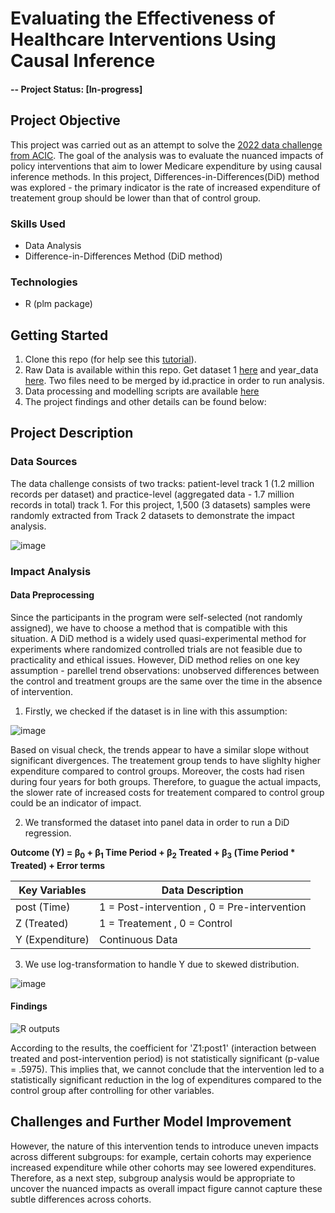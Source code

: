# Evaluating the Effectiveness of Healthcare Interventions Using Causal Inference

#### -- Project Status: [In-progress]

## Project Objective
This project was carried out as an attempt to solve the [2022 data challenge from ACIC](https://acic2022.mathematica.org/). The goal of the analysis was to evaluate the nuanced impacts of policy interventions that aim to lower Medicare expenditure by using causal inference methods. In this project, Differences-in-Differences(DiD) method was explored - the primary indicator is the rate of increased expenditure of treatement group should be lower than that of control group.

### Skills Used
* Data Analysis
* Difference-in-Differences Method (DiD method)

### Technologies
* R (plm package)

## Getting Started

1. Clone this repo (for help see this [tutorial](https://help.github.com/articles/cloning-a-repository/)).
2. Raw Data is available within this repo. Get dataset 1 [here](https://github.com/khinydnlin/portfolio/blob/main/Impact%20Analysis_ACIC%20challenge/acic_data.csv) and year_data [here](https://github.com/khinydnlin/portfolio/blob/main/Impact%20Analysis_ACIC%20challenge/acic_year.csv). Two files need to be merged by id.practice in order to run analysis.
3. Data processing and modelling scripts are available [here](https://github.com/khinydnlin/portfolio/blob/main/Impact%20Analysis_ACIC%20challenge/DiD_analysis_scripts.R)
4. The project findings and other details can be found below:

## Project Description

### Data Sources

The data challenge consists of two tracks: patient-level track 1 (1.2 million records per dataset) and practice-level (aggregated data - 1.7 million records in total) track 1. For this project, 1,500 (3 datasets) samples were randomly extracted from Track 2 datasets to demonstrate the impact analysis.

![image](https://github.com/khinydnlin/portfolio/assets/145341635/8b5b7e4a-6e56-4eb8-aceb-9e72e57ea459)

### Impact Analysis

#### Data Preprocessing

Since the participants in the program were self-selected (not randomly assigned), we have to choose a method that is compatible with this situation. A DiD method is a widely used quasi-experimental method for experiments where randomized controlled trials are not feasible due to practicality and ethical issues. However, DiD method relies on one key assumption - parellel trend observations: unobserved differences between the control and treatment groups are the same over the time in the absence of intervention.

1. Firstly, we checked if the dataset is in line with this assumption:

![image](https://github.com/khinydnlin/portfolio/assets/145341635/c474e68f-a31e-44e7-801f-80cb85311697)

Based on visual check, the trends appear to have a similar slope without significant divergences. The treatement group tends to have slighlty higher expenditure compared to control groups. Moreover, the costs had risen during four years for both groups. Therefore, to guague the actual impacts, the slower rate of increased costs for treatement compared to control group could be an indicator of impact.

2. We transformed the dataset into panel data in order to run a DiD regression.

**Outcome (Y) = &beta;<sub>0</sub> + &beta;<sub>1</sub> Time Period + &beta;<sub>2</sub> Treated + &beta;<sub>3</sub> (Time Period * Treated) + Error terms**

| Key Variables    | Data Description                              | 
|------------------|-----------------------------------------------|
| post (Time)      | 1 = Post-intervention , 0 = Pre-intervention  | 
| Z (Treated)      | 1 = Treatement        , 0 = Control           | 
| Y (Expenditure)  | Continuous Data                               | 

3. We use log-transformation to handle Y due to skewed distribution. 

![image](https://github.com/khinydnlin/portfolio/assets/145341635/066a75b0-df0d-48d8-880d-83062d32a691)

#### Findings

![R outputs](https://github.com/khinydnlin/portfolio/assets/145341635/a752c00d-91c5-42fd-b664-58cc4c54499e)

According to the results, the coefficient for 'Z1:post1' (interaction between treated and post-intervention period) is not statistically significant (p-value = .5975). This implies that, we cannot conclude that the intervention led to a statistically significant reduction in the log of expenditures compared to the control group after controlling for other variables. 

## Challenges and Further Model Improvement

However, the nature of this intervention tends to introduce uneven impacts across different subgroups: for example, certain cohorts may experience increased expenditure while other cohorts may see lowered expenditures. Therefore, as a next step, subgroup analysis would be appropriate to uncover the nuanced impacts as overall impact figure cannot capture these subtle differences across cohorts.


